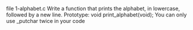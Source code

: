 file 1-alphabet.c  Write a function that prints the alphabet, in lowercase, followed by a new line.
Prototype: void print_alphabet(void);
You can only use _putchar twice in your code

